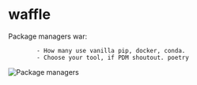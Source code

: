 # waffle

Package managers war: 

            - How many use vanilla pip, docker, conda.
            - Choose your tool, if PDM shoutout. poetry

![Package managers](https://imgs.xkcd.com/comics/python_environment.png)
